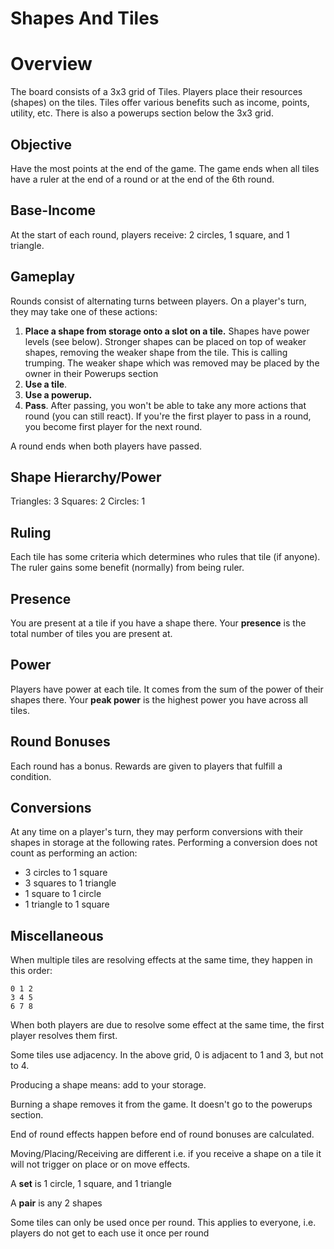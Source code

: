 # Shapes And Tiles

# Overview
The board consists of a 3x3 grid of Tiles. Players place their resources (shapes) on the tiles. Tiles offer various benefits such as income, points, utility, etc. There is also a powerups section below the 3x3 grid.

## Objective
Have the most points at the end of the game. The game ends when all tiles have a ruler at the end of a round or at the end of the 6th round.

## Base-Income
At the start of each round, players receive: 2 circles, 1 square, and 1 triangle.

## Gameplay

Rounds consist of alternating turns between players. On a player's turn, they may take one of these actions:

1. **Place a shape from storage onto a slot on a tile.** Shapes have power levels (see below). Stronger shapes can be placed on top of weaker shapes, removing the weaker shape from the tile. This is calling trumping. The weaker shape which was removed may be placed by the owner in their Powerups section
2. **Use a tile**.
3. **Use a powerup.**
4. **Pass**. After passing, you won't be able to take any more actions that round (you can still react). If you're the first player to pass in a round, you become first player for the next round.

A round ends when both players have passed. 

## Shape Hierarchy/Power

Triangles: 3
Squares: 2
Circles: 1

## Ruling
Each tile has some criteria which determines who rules that tile (if anyone). The ruler gains some benefit (normally) from being ruler. 

## Presence
You are present at a tile if you have a shape there. Your **presence** is the total number of tiles you are present at.

## Power
Players have power at each tile. It comes from the sum of the power of their shapes there. Your **peak power** is the highest power you have across all tiles.

## Round Bonuses
Each round has a bonus. Rewards are given to players that fulfill a condition.

## Conversions
At any time on a player's turn, they may perform conversions with their shapes in storage at the following rates. Performing a conversion does not count as performing an action:

- 3 circles to 1 square
- 3 squares to 1 triangle
- 1 square to 1 circle
- 1 triangle to 1 square

## Miscellaneous

When multiple tiles are resolving effects at the same time, they happen in this order:

```
0 1 2 
3 4 5 
6 7 8
```

When both players are due to resolve some effect at the same time, the first player resolves them first. 

Some tiles use adjacency. In the above grid, 0 is adjacent to 1 and 3, but not to 4. 

Producing a shape means: add to your storage.

Burning a shape removes it from the game. It doesn't go to the powerups section.

End of round effects happen before end of round bonuses are calculated.

Moving/Placing/Receiving are different i.e. if you receive a shape on a tile it will not trigger on place or on move effects.

A **set** is 1 circle, 1 square, and 1 triangle

A **pair** is any 2 shapes

Some tiles can only be used once per round. This applies to everyone, i.e. players do not get to each use it once per round